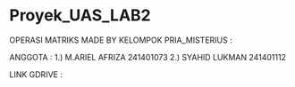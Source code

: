 # Proyek_UAS_LAB2

OPERASI MATRIKS MADE BY KELOMPOK PRIA_MISTERIUS :

ANGGOTA : 1.) M.ARIEL AFRIZA  241401073
          2.) SYAHID LUKMAN   241401112

LINK GDRIVE : 
